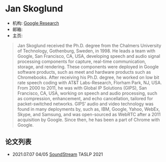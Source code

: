 # Jan Skoglund

- 机构: [Google Research](../Institutions/Google.md)
- 邮箱:
- 主页:

> Jan Skoglund received the Ph.D. degree from the Chalmers University of Technology, Gothenburg, Sweden, in 1998. He leads a team with Google, San Francisco, CA, USA, developing speech and audio signal processing components for capture, real-time communication, storage, and rendering. These components were deployed in Google software products, such as meet and hardware products such as Chromebooks. After receiving his Ph.D. degree, he worked on low bit rate speech coding with AT&T Labs-Research, Florham Park, NJ, USA. From 2000 to 2011, he was with Global IP Solutions (GIPS), San Francisco, CA, USA, working on speech and audio processing, such as compression, enhancement, and echo cancellation, tailored for packet-switched networks. GIPS’ audio and video technology was found in many deployments by, such as, IBM, Google, Yahoo, WebEx, Skype, and Samsung, and was open-sourced as WebRTC after a 2011 acquisition by Google. Since then, he has been a part of Chrome with Google.

## 论文列表

- 2021.07.07 04/05 [SoundStream](../Models/Speech_Neural_Codec/2021.07.07_SoundStream.md) TASLP 2021